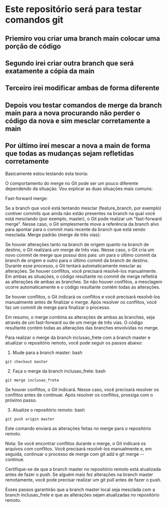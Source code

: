 # Este repositório será para testar comandos git

## Priemiro vou criar uma branch main colocar uma porção de código

## Segundo irei criar outra branch que será exatamente a cópia da main

## Terceiro irei modificar ambas de forma diferente

## Depois vou testar comandos de merge da branch main para a nova procurando não perder o código da nova e sim mesclar corretamente a main

## Por último irei mescar a nova a main de forma que todas as mudanças sejam refletidas corretamente

Basicamente estou testando esta teoria:

  
O comportamento do merge no Git pode ser um pouco diferente dependendo da situação. Vou explicar as duas situações mais comuns:

Fast-forward merge:

Se a branch que você está tentando mesclar (feature_branch, por exemplo) contiver commits que ainda não estão presentes na branch na qual você está mesclando (por exemplo, master), o Git pode realizar um "fast-forward merge". Nesse caso, o Git simplesmente move a referência da branch alvo para apontar para o commit mais recente da branch que está sendo mesclada.
Merge padrão (merge de três vias):

Se houver alterações tanto na branch de origem quanto na branch de destino, o Git realizará um merge de três vias. Nesse caso, o Git cria um novo commit de merge que possui dois pais: um para o último commit da branch de origem e outro para o último commit da branch de destino.
Durante esse processo, o Git tentará automaticamente mesclar as alterações. Se houver conflitos, você precisará resolvê-los manualmente.
Em ambas as situações, o código resultante no commit de merge refletirá as alterações de ambas as branches. Se não houver conflitos, a mesclagem ocorre automaticamente e o código resultante contém todas as alterações.

Se houver conflitos, o Git indicará os conflitos e você precisará resolvê-los manualmente antes de finalizar o merge. Após resolver os conflitos, você faz um commit de merge para finalizar o processo.

Em resumo, o merge combina as alterações de ambas as branches, seja através de um fast-forward ou de um merge de três vias. O código resultante contém todas as alterações das branches envolvidas no merge.

Para realizar o merge da branch inclusao_frete com a branch master e atualizar o repositório remoto, você pode seguir os passos abaixo:

1. Mude para a branch master:
bash

```git checkout master```

2. Faça o merge da branch inclusao_frete:
bash

```git merge inclusao_frete```

Se houver conflitos, o Git indicará. Nesse caso, você precisará resolver os conflitos antes de continuar. Após resolver os conflitos, prossiga com o próximo passo.

3. Atualize o repositório remoto:
bash

```git push origin master```

Este comando enviará as alterações feitas no merge para o repositório remoto.

Nota:
Se você encontrar conflitos durante o merge, o Git indicará os arquivos com conflitos. Você precisará resolvê-los manualmente e, em seguida, continuar o processo de merge com git add e git merge --continue.

Certifique-se de que a branch master no repositório remoto está atualizada antes de fazer o push. Se alguém mais fez alterações na branch master remotamente, você pode precisar realizar um git pull antes de fazer o push.

Esses passos garantirão que a branch master local seja mesclada com a branch inclusao_frete e que as alterações sejam atualizadas no repositório remoto.
